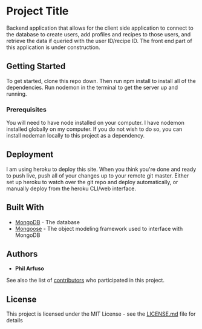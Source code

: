 # Project Title

Backend application that allows for the client side application to connect to the database to create users, add profiles and recipes to those users, and retrieve the data if queried with the user ID/recipe ID. The front end part of this application is under construction.

## Getting Started

To get started, clone this repo down. Then run npm install to install all of the dependencies. Run nodemon in the terminal to get the server up and running.

### Prerequisites

You will need to have node installed on your computer. I have nodemon installed globally on my computer. If you do not wish to do so, you can install nodeman locally to this project as a dependency.

## Deployment

I am using heroku to deploy this site. When you think you're done and ready to push live, push all of your changes up to your remote git master. Either set up heroku to watch over the git repo and deploy automatically, or manually deploy from the heroku CLI/web interface.

## Built With

* [MongoDB](https://www.mongodb.com/) - The database
* [Mongoose](https://mongoosejs.com/) - The object modeling framework used to interface with MongoDB


## Authors

- **Phil Arfuso**

See also the list of [contributors](https://github.com/your/project/contributors) who participated in this project.

## License

This project is licensed under the MIT License - see the [LICENSE.md](LICENSE.md) file for details
